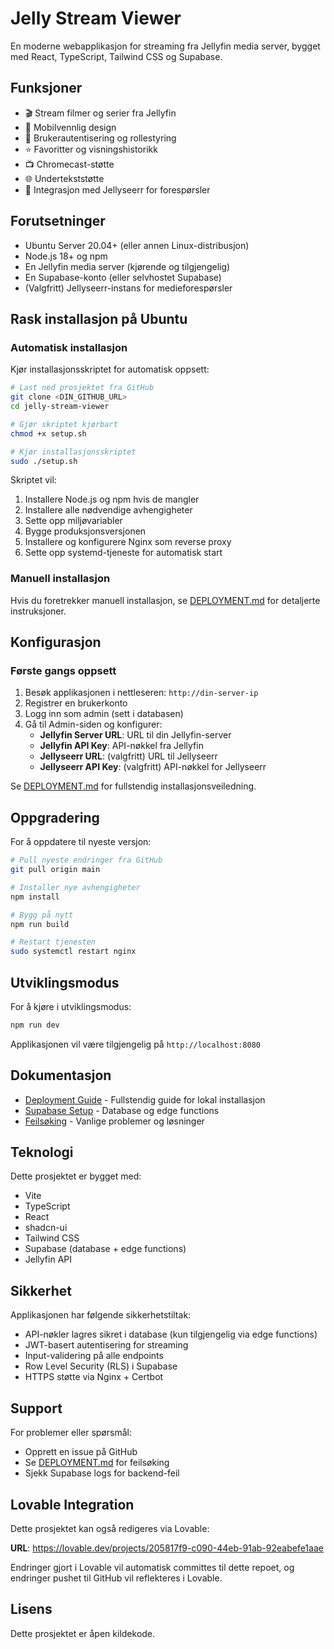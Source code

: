 # Jelly Stream Viewer

En moderne webapplikasjon for streaming fra Jellyfin media server, bygget med React, TypeScript, Tailwind CSS og Supabase.

## Funksjoner

- 🎬 Stream filmer og serier fra Jellyfin
- 📱 Mobilvennlig design
- 🔐 Brukerautentisering og rollestyring
- ⭐ Favoritter og visningshistorikk
- 📺 Chromecast-støtte
- 🌐 Undertekststøtte
- 🎯 Integrasjon med Jellyseerr for forespørsler

## Forutsetninger

- Ubuntu Server 20.04+ (eller annen Linux-distribusjon)
- Node.js 18+ og npm
- En Jellyfin media server (kjørende og tilgjengelig)
- En Supabase-konto (eller selvhostet Supabase)
- (Valgfritt) Jellyseerr-instans for medieforespørsler

## Rask installasjon på Ubuntu

### Automatisk installasjon

Kjør installasjonsskriptet for automatisk oppsett:

```bash
# Last ned prosjektet fra GitHub
git clone <DIN_GITHUB_URL>
cd jelly-stream-viewer

# Gjør skriptet kjørbart
chmod +x setup.sh

# Kjør installasjonsskriptet
sudo ./setup.sh
```

Skriptet vil:
1. Installere Node.js og npm hvis de mangler
2. Installere alle nødvendige avhengigheter
3. Sette opp miljøvariabler
4. Bygge produksjonsversjonen
5. Installere og konfigurere Nginx som reverse proxy
6. Sette opp systemd-tjeneste for automatisk start

### Manuell installasjon

Hvis du foretrekker manuell installasjon, se [DEPLOYMENT.md](DEPLOYMENT.md) for detaljerte instruksjoner.

## Konfigurasjon

### Første gangs oppsett

1. Besøk applikasjonen i nettleseren: `http://din-server-ip`
2. Registrer en brukerkonto
3. Logg inn som admin (sett i databasen)
4. Gå til Admin-siden og konfigurer:
   - **Jellyfin Server URL**: URL til din Jellyfin-server
   - **Jellyfin API Key**: API-nøkkel fra Jellyfin
   - **Jellyseerr URL**: (valgfritt) URL til Jellyseerr
   - **Jellyseerr API Key**: (valgfritt) API-nøkkel for Jellyseerr

Se [DEPLOYMENT.md](DEPLOYMENT.md) for fullstendig installasjonsveiledning.

## Oppgradering

For å oppdatere til nyeste versjon:

```bash
# Pull nyeste endringer fra GitHub
git pull origin main

# Installer nye avhengigheter
npm install

# Bygg på nytt
npm run build

# Restart tjenesten
sudo systemctl restart nginx
```

## Utviklingsmodus

For å kjøre i utviklingsmodus:

```bash
npm run dev
```

Applikasjonen vil være tilgjengelig på `http://localhost:8080`

## Dokumentasjon

- [Deployment Guide](DEPLOYMENT.md) - Fullstendig guide for lokal installasjon
- [Supabase Setup](DEPLOYMENT.md#steg-3-konfigurer-supabase) - Database og edge functions
- [Feilsøking](DEPLOYMENT.md#feilsøking) - Vanlige problemer og løsninger

## Teknologi

Dette prosjektet er bygget med:

- Vite
- TypeScript
- React
- shadcn-ui
- Tailwind CSS
- Supabase (database + edge functions)
- Jellyfin API

## Sikkerhet

Applikasjonen har følgende sikkerhetstiltak:
- API-nøkler lagres sikret i database (kun tilgjengelig via edge functions)
- JWT-basert autentisering for streaming
- Input-validering på alle endpoints
- Row Level Security (RLS) i Supabase
- HTTPS støtte via Nginx + Certbot

## Support

For problemer eller spørsmål:
- Opprett en issue på GitHub
- Se [DEPLOYMENT.md](DEPLOYMENT.md) for feilsøking
- Sjekk Supabase logs for backend-feil

## Lovable Integration

Dette prosjektet kan også redigeres via Lovable:

**URL**: https://lovable.dev/projects/205817f9-c090-44eb-91ab-92eabefe1aae

Endringer gjort i Lovable vil automatisk committes til dette repoet, og endringer pushet til GitHub vil reflekteres i Lovable.

## Lisens

Dette prosjektet er åpen kildekode.
